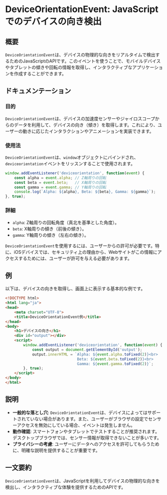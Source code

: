 <!--
Meta Description: # DeviceOrientationEvent: JavaScriptでのデバイスの向き検出 ## 概要 `DeviceOrientationEvent`は、デバイスの物理的な向きをリアルタイムで検出するためのJavaScriptのAPIです。このイベントを使うことで、モバイルデバイスやタブレット...
Meta Keywords: event, deviceorientationevent, alpha, beta, gamma
-->

# DeviceOrientationEvent: JavaScriptでのデバイスの向き検出

## 概要
`DeviceOrientationEvent`は、デバイスの物理的な向きをリアルタイムで検出するためのJavaScriptのAPIです。このイベントを使うことで、モバイルデバイスやタブレットの傾きや回転の情報を取得し、インタラクティブなアプリケーションを作成することができます。

## ドキュメンテーション
### 目的
`DeviceOrientationEvent`は、デバイスの加速度センサーやジャイロスコープからのデータを利用して、デバイスの向き（傾き）を取得します。これにより、ユーザーの動きに応じたインタラクションやアニメーションを実装できます。

### 使用法
`DeviceOrientationEvent`は、`window`オブジェクトにバインドされ、`deviceorientation`イベントをリッスンすることで使用されます。

```javascript
window.addEventListener('deviceorientation', function(event) {
    const alpha = event.alpha; // Z軸周りの回転
    const beta = event.beta;   // X軸周りの回転
    const gamma = event.gamma; // Y軸周りの回転
    console.log(`Alpha: ${alpha}, Beta: ${beta}, Gamma: ${gamma}`);
}, true);
```

### 詳細
- `alpha`: Z軸周りの回転角度（真北を基準とした角度）。
- `beta`: X軸周りの傾き（前後の傾き）。
- `gamma`: Y軸周りの傾き（左右の傾き）。

`DeviceOrientationEvent`を使用するには、ユーザーからの許可が必要です。特に、iOSデバイスでは、セキュリティ上の理由から、Webサイトがこの情報にアクセスするためには、ユーザーが許可を与える必要があります。

## 例
以下は、デバイスの向きを取得し、画面上に表示する基本的な例です。

```html
<!DOCTYPE html>
<html lang="ja">
<head>
    <meta charset="UTF-8">
    <title>DeviceOrientationEvent例</title>
</head>
<body>
    <h1>デバイスの向き</h1>
    <div id="output"></div>
    <script>
        window.addEventListener('deviceorientation', function(event) {
            const output = document.getElementById('output');
            output.innerHTML = `Alpha: ${event.alpha.toFixed(2)}<br>
                                Beta: ${event.beta.toFixed(2)}<br>
                                Gamma: ${event.gamma.toFixed(2)}`;
        }, true);
    </script>
</body>
</html>
```

## 説明
- **一般的な落とし穴**: `DeviceOrientationEvent`は、デバイスによってはサポートされていない場合があります。また、ユーザーがブラウザの設定でセンサーアクセスを無効にしている場合、イベントは発生しません。
- **動作確認**: スマートフォンやタブレットでテストすることが推奨されます。デスクトップブラウザでは、センサー情報が取得できないことが多いです。
- **プライバシーの考慮**: ユーザーにデータへのアクセスを許可してもらうために、明確な説明を提供することが重要です。

## 一文要約
`DeviceOrientationEvent`は、JavaScriptを利用してデバイスの物理的な向きを検出し、インタラクティブな体験を提供するためのAPIです。